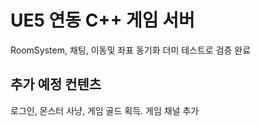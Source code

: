 # UE5 연동 C++ 게임 서버
RoomSystem, 채팅, 이동및 좌표 동기화 더미 테스트로 검증 완료
## 추가 예정 컨텐츠
로그인, 몬스터 사냥, 게임 골드 획득. 게임 채널 추가
